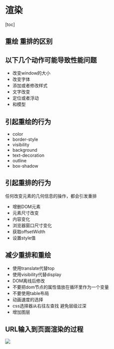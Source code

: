 # 渲染

[toc]

## 重绘 重排的区别

## 以下几个动作可能导致性能问题

- 改变window的大小
- 改变字体
- 添加或者修改样式
- 文字改变
- 定位或者浮动
- 和模型

## 引起重绘的行为

- color
- border-style
- visibility
- background
- text-decoration
- outline
- box-shadow

## 引起重排的行为

任何改变元素的几何信息的操作，都会引发重排

- 增删DOM元素
- 元素尺寸改变
- 内容变化
- 浏览器窗口尺寸变化
- 获取offsetWidth
- 设置style值

## 减少重排和重绘

- 使用translate代替top
- 使用visibility代替display
- DOM离线后修改
- 不要把dom节点的属性值放在循环里作为一个变量
- 不要使用table布局
- 动画速度的选择
- css选择器从右往左查找 避免层级过深
- 增加图层

## URL输入到页面渲染的过程

![ ](../../img/url输入到页面.png)
